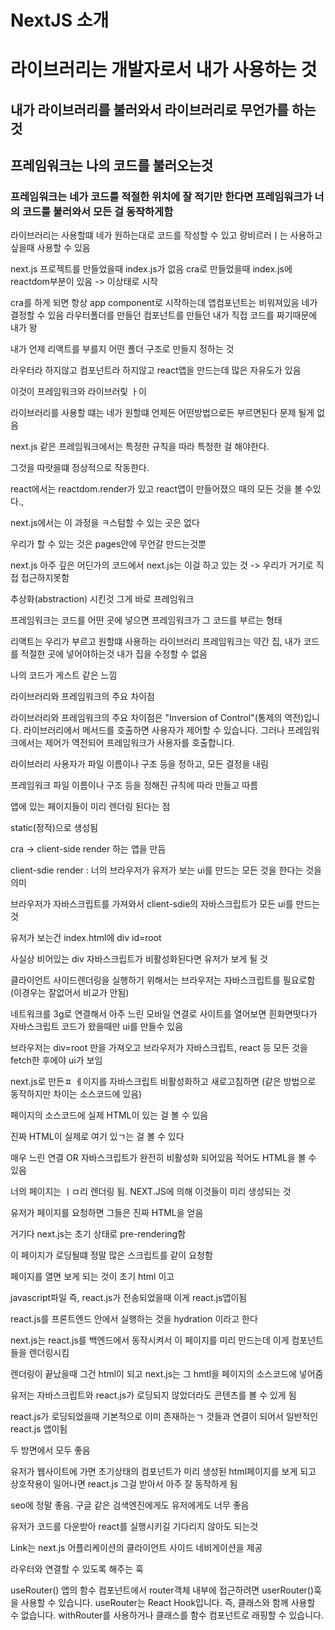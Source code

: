 # NextJS 소개

# 라이브러리는 개발자로서 내가 사용하는 것

## 내가 라이브러리를 불러와서 라이브러리로 무언가를 하는것

## 프레임워크는 나의 코드를 불러오는것

### 프레임워크는 네가 코드를 적절한 위치에 잘 적기만 한다면 프레임워크가 너의 코드를 불러와서 모든 걸 동작하게함

라이브러리는 사용할떄 네가 원하는대로 코드를 작성할 수 있고 랑비르러ㅣ는 사용하고 싶을때 사용할 수 있음

next.js 프로젝트를 만들었을때 index.js가 없음
cra로 만들었을때 index.js에 reactdom부분이 있음 -> 이상태로 시작

cra를 하게 되면 항상 app component로 시작하는데 앱컴포넌트는 비워져있음
네가 결정할 수 있음 라우터폴더를 만들던 컴포넌트를 만들던 내가 직접 코드를 짜기때문에 내가 왕

내가 언제 리액트를 부를지 어떤 폴더 구조로 만들지 정하는 것

라우터라 하지않고 컴포넌트라 하지않고 react앱을 만드는데 많은 자유도가 있음

이것이 프레임워크와 라이브러맃 ㅏ이

라이브러리를 사용할 떄는 네가 원할떄 언제든 어떤방법으로든 부르면된다 문제 될게 없음

next.js 같은 프레임워크에서는 특정한 규칙을 따라 특정한 걸 해야한다.

그것을 따랏을떄 정상적으로 작동한다.

react에서는 reactdom.render가 있고 react앱이 만들어졌으 때의 모든 것을 볼 수있다.,

next.js에서는 이 과정을 ㅋ스텀할 수 있는 곳은 없다

우리가 할 수 있는 것은 pages안에 무언갈 만드는것뿐

next.js 아주 깊은 어딘가의 코드에서 next.js는 이걸 하고 있는 것 -> 우리가 거기로 직접 접근하지못함

추상화(abstraction) 시킨것 그게 바로 프레임워크

프레임워크는 코드를 어떤 곳에 넣으면 프레임워크가 그 코드를 부르는 형태

리액트는 우리가 부르고 원할떄 사용하는 라이브러리
프레임워크는 약간 집, 내가 코드를 적절한 곳에 넣어야하는것
내가 집을 수정할 수 없음

나의 코드가 게스트 같은 느낌

라이브러리와 프레임워크의 주요 차이점

라이브러리와 프레임워크의 주요 차이점은 "Inversion of Control"(통제의 역전)입니다.
라이브러리에서 메서드를 호출하면 사용자가 제어할 수 있습니다.
그러나 프레임워크에서는 제어가 역전되어 프레임워크가 사용자를 호출합니다.

라이브러리
사용자가 파일 이름이나 구조 등을 정하고, 모든 결정을 내림

프레임워크
파일 이름이나 구조 등을 정해진 규칙에 따라 만들고 따름

앱에 있는 페이지들이 미리 렌더링 된다는 점

static(정적)으로 생성됨

cra -> client-side render 하는 앱을 만듬

client-sdie render : 너의 브라우저가 유저가 보는 ui를 만드는 모든 것을 한다는 것을 의미

브라우저가 자바스크립트를 가져와서 client-sdie의 자바스크립트가 모든 ui를 만드는 것

유저가 보는건 index.html에 div id=root

사실상 비어있는 div
자바스크립트가 비활성화된다면 유저가 보게 될 것

클라이언트 사이드렌더링을 실행하기 위해서는 브라우저는 자바스크립트를 필요로함(이경우는 잘없어서 비교가 안됨)

네트워크를 3g로 연결해서 아주 느린 모바일 연결로 사이트를 열어보면 흰화면떳다가 자바스크립트 코드가 왔을때만 ui를 만들수 있음

브라우저는 div=root 만을 가져오고 브라우저가 자바스크립트, react 등 모든 것을 fetch한 후에야 ui가 보임

next.js로 만든ㅍ ㅔ이지를 자바스크립트 비활성화하고 새로고침하면 (같은 방법으로 동작하지만 차이는 소스코드에 있음)

페이지의 소스코드에 실제 HTML이 있는 걸 볼 수 있음

진짜 HTML이 실제로 여기 있ㄱ는 걸 볼 수 있다

매우 느린 연결 OR 자바스크립트가 완전히 비활성화 되어있음 적어도 HTML을 볼 수 있음

너의 페이지는 ㅣㅁ리 렌더링 됨. NEXT.JS에 의해 이것들이 미리 생성되는 것

유저가 페이지를 요청하면 그들은 진짜 HTML을 얻음

거기다 next.js는 초기 상태로 pre-rendering함

이 페이지가 로딩될떄 정말 많은 스크립트를 같이 요청함

페이지를 열면 보게 되는 것이 초기 html 이고

javascript파일 즉, react.js가 전송되었을때 이게 react.js앱이됨

react.js를 프론트엔드 안에서 실행하는 것을 hydration 이라고 한다

next.js는 react.js를 백엔드에서 동작시켜서 이 페이지를 미리 만드는데 이게 컴포넌트들을 렌더링시킴

렌더링이 끝났을때 그건 html이 되고 next.js는 그 hmtl을 페이지의 소스코드에 넣어줌

유저는 자바스크립트와 react.js가 로딩되지 않았더라도 콘텐츠를 볼 수 있게 됨

react.js가 로딩되었을때 기본적으로 이미 존재하는ㄱ 것들과 연결이 되어서 일반적인 react.js 앱이됨

두 방면에서 모두 좋음

유저가 웹사이트에 가면 초기상태의 컴포넌트가 미리 생성된 html페이지를 보게 되고 상호작용이 일어나면 react.js 그걸 받아서 아주 잘 동작하게 됨

seo에 정말 좋음. 구글 같은 검색엔진에게도 유저에게도 너무 좋음

유저가 코드를 다운받아 react를 실행시키길 기다리지 않아도 되는것

Link는 next.js 어플리케이션의 클라이언트 사이드 네비게이션을 제공

라우터와 연결할 수 있도록 해주는 훅

useRouter()
앱의 함수 컴포넌트에서 router객체 내부에 접근하려면 userRouter()훅을 사용할 수 있습니다.
useRouter는 React Hook입니다. 즉, 클래스와 함께 사용할 수 없습니다. withRouter를 사용하거나 클래스를 함수 컴포넌트로 래핑할 수 있습니다.
